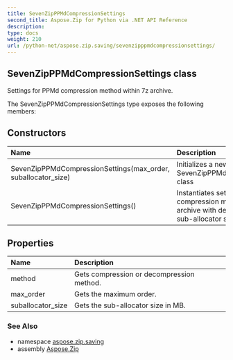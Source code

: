 ```yaml
---
title: SevenZipPPMdCompressionSettings
second_title: Aspose.Zip for Python via .NET API Reference
description: 
type: docs
weight: 210
url: /python-net/aspose.zip.saving/sevenzipppmdcompressionsettings/
---
```


## SevenZipPPMdCompressionSettings class

Settings for PPMd compression method within 7z archive.

The SevenZipPPMdCompressionSettings type exposes the following members:
## Constructors
| Name | Description |
| :- | :- |
|SevenZipPPMdCompressionSettings(max_order, suballocator_size)|Initializes a new instance of the SevenZipPPMdCompressionSettings class|
|SevenZipPPMdCompressionSettings()|Instantiates settings for PPMd compression method within 7z archive with default model order and sub-allocator size.|
## Properties
| Name | Description |
| :- | :- |
|method|Gets compression or decompression method.|
|max_order|Gets the maximum order.|
|suballocator_size|Gets the sub-allocator size in MB.|

### See Also

* namespace [aspose.zip.saving](/zip/python-net/aspose.zip.saving/)
* assembly [Aspose.Zip](/zip/python-net/)

